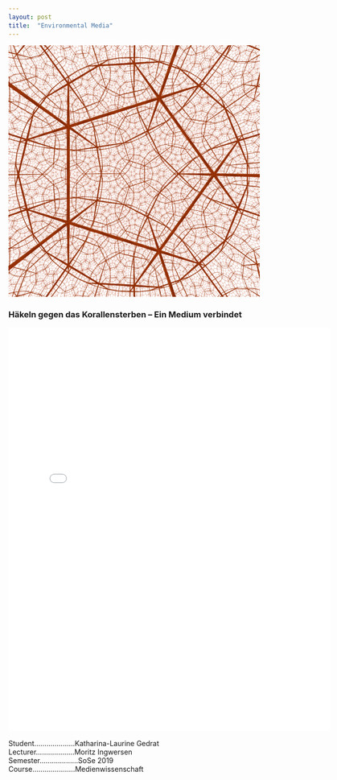 ```yaml
---
layout: post
title:  "Environmental Media"
---
```

<img src="/images/environmental_media/kg-Hyperbolic_orthogonal_dodecahedral_honeycomb.jpeg" alt="kg-Hyperbolic_orthogonal_dodecahedral_honeycomb.jpeg" width="500"/><br>

### Häkeln gegen das Korallensterben – Ein Medium verbindet<br>

<embed src="/images/environmental_media/kg-Environmental_Media_Termpaper.pdf" width="640" height="800"
 type="application/pdf">

Student....................Katharina-Laurine Gedrat <br>
Lecturer...................Moritz Ingwersen <br>
Semester...................SoSe 2019 <br>
Course.....................Medienwissenschaft